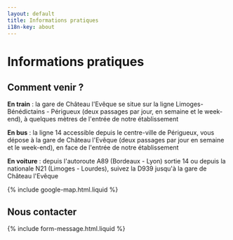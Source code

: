 ```yaml
---
layout: default
title: Informations pratiques
i18n-key: about
---
```

# Informations pratiques

## Comment venir ?

**En train** : la gare de Château l'Evêque se situe sur la ligne Limoges-Bénédictains - Périgueux (deux passages par jour, en semaine et le week-end), à quelques mètres de l'entrée de notre établissement

**En bus** : la ligne 14 accessible depuis le centre-ville de Périgueux, vous dépose à la gare de Château l'Evêque (deux passages par jour en semaine et le week-end), en face de l'entrée de notre établissement

**En voiture** : depuis l'autoroute A89 (Bordeaux - Lyon) sortie 14 ou depuis la nationale N21 (Limoges - Lourdes), suivez la D939 jusqu'à la gare de Château l'Evêque

{% include google-map.html.liquid %}

## Nous contacter

{% include form-message.html.liquid %}
